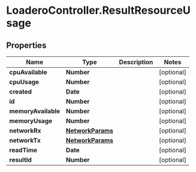 # LoaderoController.ResultResourceUsage

## Properties
Name | Type | Description | Notes
------------ | ------------- | ------------- | -------------
**cpuAvailable** | **Number** |  | [optional] 
**cpuUsage** | **Number** |  | [optional] 
**created** | **Date** |  | [optional] 
**id** | **Number** |  | [optional] 
**memoryAvailable** | **Number** |  | [optional] 
**memoryUsage** | **Number** |  | [optional] 
**networkRx** | [**NetworkParams**](NetworkParams.md) |  | [optional] 
**networkTx** | [**NetworkParams**](NetworkParams.md) |  | [optional] 
**readTime** | **Date** |  | [optional] 
**resultId** | **Number** |  | [optional] 


